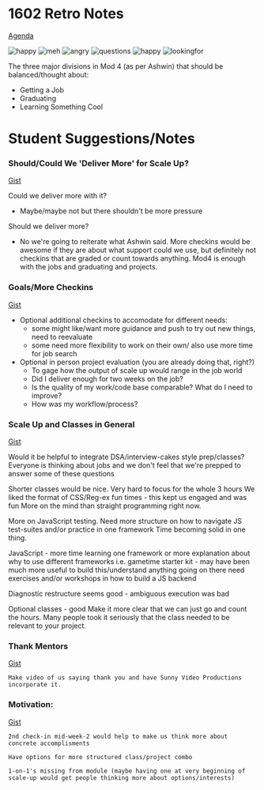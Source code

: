 # 1602 Retro Notes

[Agenda](https://github.com/turingschool/lesson_plans/blob/master/ruby_04-apis_and_scalability/scaleup-notes/1511-retro.markdown)

![happy](images/1602-happy.JPG)
![meh](images/1602-meh.JPG)
![angry](images/1602-angry.JPG)
![questions](images/1602-questions.JPG)
![happy](images/1602-mentorSHIP.JPG)
![lookingfor](images/1602-LookingFor.JPG)

The three major divisions in Mod 4 (as per Ashwin) that should be balanced/thought about:

- Getting a Job
- Graduating
- Learning Something Cool

# Student Suggestions/Notes

### Should/Could We 'Deliver More' for Scale Up?

[Gist](https://gist.github.com/thompickett/5f2c461d81de2aa4a19586a6c33106e1)

Could we deliver more with it?
  - Maybe/maybe not but there shouldn't be more pressure

Should we deliver more?

- No we're going to reiterate what Ashwin said. More checkins would be awesome if they are about what support could we use, but definitely not checkins that are graded or count towards anything. Mod4 is enough with the jobs and graduating and projects.

### Goals/More Checkins

[Gist](https://gist.github.com/Claudia108/8bac99efc932c5ca7fd4ad29878472e8)

* Optional additional checkins to accomodate for different needs:
  * some might like/want more guidance and push to try out new things, need to reevaluate
  * some need more flexibility to work on their own/ also use more time for job search
* Optional in person project evaluation (you are already doing that, right?)
  * To gage how the output of scale up would range in the job world
  * Did I deliver enough for two weeks on the job?
  * Is the quality of my work/code base comparable? What do I need to improve?
  * How was my workflow/process?

### Scale Up and Classes in General

[Gist](https://gist.github.com/patrickwhardy/36066128e6e3411946053aa0f5f53cb0)

  Would it be helpful to integrate DSA/interview-cakes style prep/classes?
    Everyone is thinking about jobs and we don't feel that we're prepped to answer some of these questions

  Shorter classes would be nice.
    Very hard to focus for the whole 3 hours
      We liked the format of CSS/Reg-ex fun times - this kept us engaged and was fun
    More on the mind than straight programming right now.

  More on JavaScript testing.
    Need more structure on how to navigate JS test-suites and/or practice in one framework
    Time becoming solid in one thing.

  JavaScript - more time learning one framework or more explanation about why to use different frameworks
    i.e. gametime starter kit - may have been much more useful to build this/understand anything going on there
    need exercises and/or workshops in how to build a JS backend

  Diagnostic restructure seems good - ambiguous execution was bad

  Optional classes - good
    Make it more clear that we can just go and count the hours. Many people took it seriously that the class needed to be relevant to your project.

### Thank Mentors

[Gist](https://gist.github.com/drew-t/8f373eda74785df1a18920c2e3856853)

    Make video of us saying thank you and have Sunny Video Productions incorporate it.

### Motivation:

[Gist](https://gist.github.com/drew-t/8f373eda74785df1a18920c2e3856853)

    2nd check-in mid-week-2 would help to make us think more about concrete accomplisments

    Have options for more structured class/project combo

    1-on-1's missing from module (maybe having one at very beginning of scale-up would get people thinking more about options/interests)
